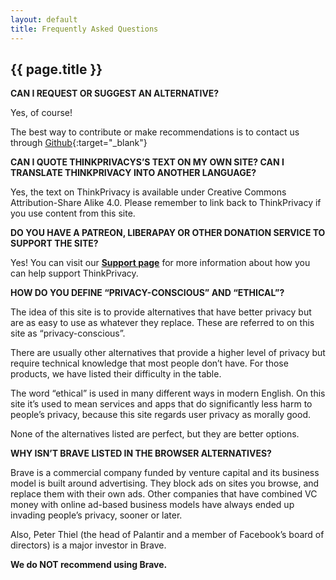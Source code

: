 ```yaml
---
layout: default
title: Frequently Asked Questions
---
```

<h2>{{ page.title }}</h2>

**CAN I REQUEST OR SUGGEST AN ALTERNATIVE?**

Yes, of course!

The best way to contribute or make recommendations is to contact us through [Github](https://github.com/thinkprivacyio/thinkprivacy){:target="_blank"}



**CAN I QUOTE THINKPRIVACYS’S TEXT ON MY OWN SITE? CAN I TRANSLATE THINKPRIVACY INTO ANOTHER LANGUAGE?**

Yes, the text on ThinkPrivacy is available under Creative Commons Attribution-Share Alike 4.0. Please remember to link back to ThinkPrivacy if you use content from this site.



**DO YOU HAVE A PATREON, LIBERAPAY OR OTHER DONATION SERVICE TO SUPPORT THE SITE?**

Yes! You can visit our [**Support page**](support.html) for more information about how you can help support ThinkPrivacy.



**HOW DO YOU DEFINE “PRIVACY-CONSCIOUS” AND “ETHICAL”?**

The idea of this site is to provide alternatives that have better privacy but are as easy to use as whatever they replace. These are referred to on this site as “privacy-conscious”.

There are usually other alternatives that provide a higher level of privacy but require technical knowledge that most people don’t have. For those products, we have listed their difficulty in the table.

The word “ethical” is used in many different ways in modern English. On this site it’s used to mean services and apps that do significantly less harm to people’s privacy, because this site regards user privacy as morally good.

None of the alternatives listed are perfect, but they are better options.



**WHY ISN’T BRAVE LISTED IN THE BROWSER ALTERNATIVES?**

Brave is a commercial company funded by venture capital and its business model is built around advertising. They block ads on sites you browse, and replace them with their own ads. Other companies that have combined VC money with online ad-based business models have always ended up invading people’s privacy, sooner or later.

Also, Peter Thiel (the head of Palantir and a member of Facebook’s board of directors) is a major investor in Brave.

**We do NOT recommend using Brave.**
